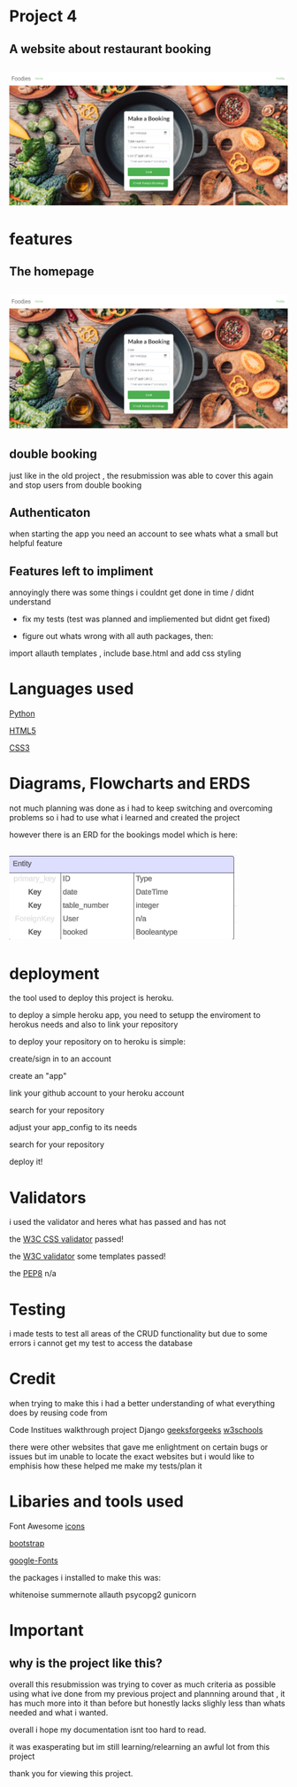 # Project 4 

## A website about restaurant booking

<h2><img src="static/images/p4homr.png"></h2>

# features 

## The homepage 


<h2><img src="static/images/p4homr.png"></h2>


## double booking

just like in the old project , the resubmission was able to cover this again and stop users from double booking 

## Authenticaton 

when starting the app you need an account to see whats what a small but helpful feature

## Features left to impliment

annoyingly there was some things i couldnt get done in time / didnt understand

- fix my tests (test was planned and impliemented but didnt get fixed)

- figure out whats wrong with all auth packages, then:

import allauth templates , include base.html and add css styling

# Languages used 

[Python](https://www.python.org/)

[HTML5](https://en.wikipedia.org/wiki/HTML5)
<br>

[CSS3](https://en.wikipedia.org/wiki/Cascading_Style_Sheets)

# Diagrams, Flowcharts and ERDS

not much planning was done as i had to keep switching and overcoming problems so i had to use what i learned
and created the project 

however there is an ERD for the bookings model which is here:

<h2><img src="static/images/basic_modelerd.png"></h2>

# deployment

the tool used to deploy this project is heroku.

to deploy a simple heroku app, you need to setupp the enviroment to herokus needs and also to link your repository

to deploy your repository on to heroku is simple:

create/sign in to an account 

create an "app" 

link your github account to your heroku account 

search for your repository 

adjust your app_config to its needs

search for your repository 

deploy it!

# Validators 

i used the validator and heres what has passed and has not

the [W3C CSS validator](https://jigsaw.w3.org/css-validator/validator) passed!

the [W3C validator](https://validator.w3.org/) some templates passed!

the [PEP8](https://peps.python.org/pep-0008/) n/a

# Testing 

i made tests to test all areas of the CRUD functionality but due to some errors i cannot get my test to access the database

# Credit 

when trying to make this i had a better understanding of what everything does by reusing code from

Code Institues walkthrough project Django
[geeksforgeeks](https://www.geeksforgeeks.org/)
[w3schools](https://www.w3schools.com/)

there were other websites that gave me enlightment on certain bugs or issues but im unable to locate the exact websites
but i would like to emphisis how these helped me make my tests/plan it 

# Libaries and tools used

Font Awesome [icons](https://fontawesome.com/)

[bootstrap](https://getbootstrap.com/)

[google-Fonts](https://fonts.google.com/)

the packages i installed to make this was:

whitenoise
summernote
allauth
psycopg2
gunicorn


# Important

## why is the project like this?

overall this resubmission was trying to cover as much criteria as possible using what ive done from my previous project and plannning around that , it has much more into it than before but honestly lacks slighly less than whats needed and what i wanted.

overall i hope my documentation isnt too hard to read. 

it was exasperating but im still learning/relearning  an awful lot from this project

thank you for viewing this project.


